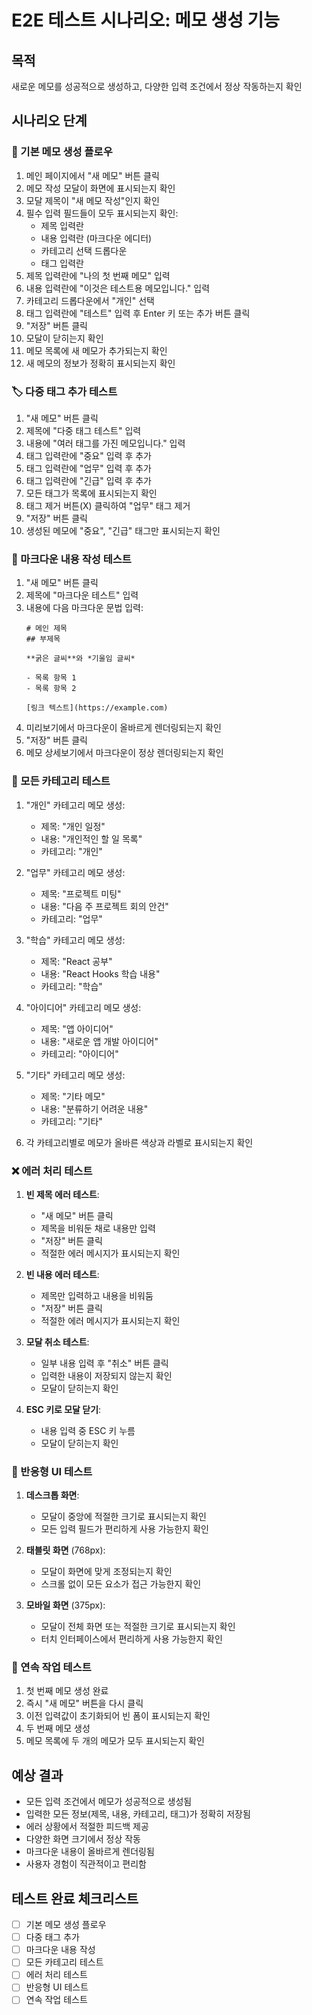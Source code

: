 # E2E 테스트 시나리오: 메모 생성 기능

## 목적

새로운 메모를 성공적으로 생성하고, 다양한 입력 조건에서 정상 작동하는지 확인

## 시나리오 단계

### 🎯 기본 메모 생성 플로우

1. 메인 페이지에서 "새 메모" 버튼 클릭
2. 메모 작성 모달이 화면에 표시되는지 확인
3. 모달 제목이 "새 메모 작성"인지 확인
4. 필수 입력 필드들이 모두 표시되는지 확인:
   - 제목 입력란
   - 내용 입력란 (마크다운 에디터)
   - 카테고리 선택 드롭다운
   - 태그 입력란
5. 제목 입력란에 "나의 첫 번째 메모" 입력
6. 내용 입력란에 "이것은 테스트용 메모입니다." 입력
7. 카테고리 드롭다운에서 "개인" 선택
8. 태그 입력란에 "테스트" 입력 후 Enter 키 또는 추가 버튼 클릭
9. "저장" 버튼 클릭
10. 모달이 닫히는지 확인
11. 메모 목록에 새 메모가 추가되는지 확인
12. 새 메모의 정보가 정확히 표시되는지 확인

### 🏷️ 다중 태그 추가 테스트

1. "새 메모" 버튼 클릭
2. 제목에 "다중 태그 테스트" 입력
3. 내용에 "여러 태그를 가진 메모입니다." 입력
4. 태그 입력란에 "중요" 입력 후 추가
5. 태그 입력란에 "업무" 입력 후 추가
6. 태그 입력란에 "긴급" 입력 후 추가
7. 모든 태그가 목록에 표시되는지 확인
8. 태그 제거 버튼(X) 클릭하여 "업무" 태그 제거
9. "저장" 버튼 클릭
10. 생성된 메모에 "중요", "긴급" 태그만 표시되는지 확인

### 📝 마크다운 내용 작성 테스트

1. "새 메모" 버튼 클릭
2. 제목에 "마크다운 테스트" 입력
3. 내용에 다음 마크다운 문법 입력:
   ```
   # 메인 제목
   ## 부제목
   
   **굵은 글씨**와 *기울임 글씨*
   
   - 목록 항목 1
   - 목록 항목 2
   
   [링크 텍스트](https://example.com)
   ```
4. 미리보기에서 마크다운이 올바르게 렌더링되는지 확인
5. "저장" 버튼 클릭
6. 메모 상세보기에서 마크다운이 정상 렌더링되는지 확인

### 📂 모든 카테고리 테스트

1. "개인" 카테고리 메모 생성:
   - 제목: "개인 일정"
   - 내용: "개인적인 할 일 목록"
   - 카테고리: "개인"

2. "업무" 카테고리 메모 생성:
   - 제목: "프로젝트 미팅"
   - 내용: "다음 주 프로젝트 회의 안건"
   - 카테고리: "업무"

3. "학습" 카테고리 메모 생성:
   - 제목: "React 공부"
   - 내용: "React Hooks 학습 내용"
   - 카테고리: "학습"

4. "아이디어" 카테고리 메모 생성:
   - 제목: "앱 아이디어"
   - 내용: "새로운 앱 개발 아이디어"
   - 카테고리: "아이디어"

5. "기타" 카테고리 메모 생성:
   - 제목: "기타 메모"
   - 내용: "분류하기 어려운 내용"
   - 카테고리: "기타"

6. 각 카테고리별로 메모가 올바른 색상과 라벨로 표시되는지 확인

### ❌ 에러 처리 테스트

1. **빈 제목 에러 테스트**:
   - "새 메모" 버튼 클릭
   - 제목을 비워둔 채로 내용만 입력
   - "저장" 버튼 클릭
   - 적절한 에러 메시지가 표시되는지 확인

2. **빈 내용 에러 테스트**:
   - 제목만 입력하고 내용을 비워둠
   - "저장" 버튼 클릭
   - 적절한 에러 메시지가 표시되는지 확인

3. **모달 취소 테스트**:
   - 일부 내용 입력 후 "취소" 버튼 클릭
   - 입력한 내용이 저장되지 않는지 확인
   - 모달이 닫히는지 확인

4. **ESC 키로 모달 닫기**:
   - 내용 입력 중 ESC 키 누름
   - 모달이 닫히는지 확인

### 📱 반응형 UI 테스트

1. **데스크톱 화면**:
   - 모달이 중앙에 적절한 크기로 표시되는지 확인
   - 모든 입력 필드가 편리하게 사용 가능한지 확인

2. **태블릿 화면** (768px):
   - 모달이 화면에 맞게 조정되는지 확인
   - 스크롤 없이 모든 요소가 접근 가능한지 확인

3. **모바일 화면** (375px):
   - 모달이 전체 화면 또는 적절한 크기로 표시되는지 확인
   - 터치 인터페이스에서 편리하게 사용 가능한지 확인

### 🔄 연속 작업 테스트

1. 첫 번째 메모 생성 완료
2. 즉시 "새 메모" 버튼을 다시 클릭
3. 이전 입력값이 초기화되어 빈 폼이 표시되는지 확인
4. 두 번째 메모 생성
5. 메모 목록에 두 개의 메모가 모두 표시되는지 확인

## 예상 결과

- 모든 입력 조건에서 메모가 성공적으로 생성됨
- 입력한 모든 정보(제목, 내용, 카테고리, 태그)가 정확히 저장됨
- 에러 상황에서 적절한 피드백 제공
- 다양한 화면 크기에서 정상 작동
- 마크다운 내용이 올바르게 렌더링됨
- 사용자 경험이 직관적이고 편리함

## 테스트 완료 체크리스트

- [ ] 기본 메모 생성 플로우
- [ ] 다중 태그 추가
- [ ] 마크다운 내용 작성
- [ ] 모든 카테고리 테스트
- [ ] 에러 처리 테스트
- [ ] 반응형 UI 테스트
- [ ] 연속 작업 테스트